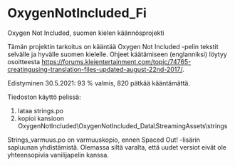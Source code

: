 # OxygenNotIncluded_Fi
Oxygen Not Included, suomen kielen käännösprojekti

Tämän projektin tarkoitus on kääntää Oxygen Not Included -pelin tekstit selvälle ja hyvälle suomen kielelle. Ohjeet käätämiseen (englanniksi) löytyy osoitteesta https://forums.kleientertainment.com/topic/74765-creatingusing-translation-files-updated-august-22nd-2017/.

Edistyminen 30.5.2021: 93 % valmis, 820 pätkää kääntämättä.

Tiedoston käyttö pelissä:
1. lataa strings.po
2. kopioi kansioon OxygenNotIncluded\OxygenNotIncluded_Data\StreamingAssets\strings

Strings_varmuus.po on varmuuskopio, ennen Spaced Out! -lisärin sapluunan yhdistämistä. Olemassa siltä varalta, että uudet versiot eivät ole yhteensopivia vanilijapelin kanssa.

